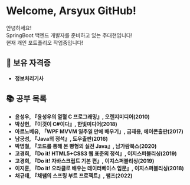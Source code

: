 # Welcome, Arsyux GitHub!
안녕하세요!<br>
SpringBoot 백엔드 개발자를 준비하고 있는 주대현입니다!<br>
현재 개인 포트폴리오 작업중입니다!

## 📌 보유 자격증
- **정보처리기사**

## 📚 공부 목록
- **윤성우, 『윤성우의 열혈 C 프로그래밍』, 오렌지미디어(2010)**
- **박상현, 『이것이 C#이다』, 한빛미디어(2018)**
- **아르노베유, 「WPF MVVM 일주일 만에 배우기」, 금재용, 에이콘출판(2017)**
- **남궁성, 『Java의 정석』, 도우출판(2016)**
- **박명철, 『코드를 통해 본 빵형의 실전 Java』, 남가람북스(2020)**
- **고경희, 『Do it! HTML5+CSS3 웹 표준의 정석』, 이지스퍼블리싱(2019)**
- **고경희, 『Do it! 자바스크립트 기본 편』, 이지스퍼블리싱(2019)**
- **이지훈, 『Do it! 오라클로 배우는 데이터베이스 입문』, 이지스퍼블리싱(2018)**
- **채규태, 『채쌤의 스프링 부트 프로젝트』, 쌤즈(2022)**
